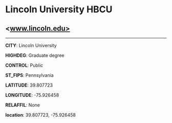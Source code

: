 # Lincoln University HBCU
## <www.lincoln.edu>
---
**CITY**: Lincoln University

**HIGHDEG**: Graduate degree

**CONTROL**: Public

**ST_FIPS**: Pennsylvania

**LATITUDE**: 39.807723

**LONGITUDE**: -75.926458

**RELAFFIL**: None

**location**: 39.807723, -75.926458